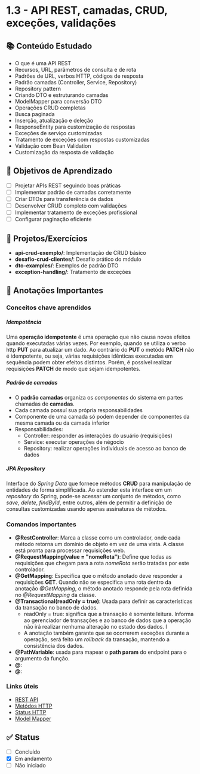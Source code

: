 # 1.3 - API REST, camadas, CRUD, exceções, validações

## 📚 Conteúdo Estudado
- O que é uma API REST
- Recursos, URL, parâmetros de consulta e de rota
- Padrões de URL, verbos HTTP, códigos de resposta
- Padrão camadas (Controller, Service, Repository)
- Repository pattern
- Criando DTO e estruturando camadas
- ModelMapper para conversão DTO
- Operações CRUD completas
- Busca paginada
- Inserção, atualização e deleção
- ResponseEntity para customização de respostas
- Exceções de serviço customizadas
- Tratamento de exceções com respostas customizadas
- Validação com Bean Validation
- Customização da resposta de validação

## 🎯 Objetivos de Aprendizado
- [ ] Projetar APIs REST seguindo boas práticas
- [ ] Implementar padrão de camadas corretamente
- [ ] Criar DTOs para transferência de dados
- [ ] Desenvolver CRUD completo com validações
- [ ] Implementar tratamento de exceções profissional
- [ ] Configurar paginação eficiente

## 🔧 Projetos/Exercícios
- **api-crud-exemplo/**: Implementação de CRUD básico
- **desafio-crud-clientes/**: Desafio prático do módulo
- **dto-examples/**: Exemplos de padrão DTO
- **exception-handling/**: Tratamento de exceções

## 📝 Anotações Importantes
### Conceitos chave aprendidos

##### Idempotência

Uma **operação idempotente** é uma operação que não causa novos efeitos quando executadas várias vezes. Por exemplo, quando se utiliza o verbo http **PUT** para atualizar um dado. Ao contrário do **PUT** o metódo **PATCH** não é idempotente, ou seja, várias requisições idênticas executadas em sequência podem obter efeitos distintos. Porém, é possível realizar requisições **PATCH** de modo que sejam idempotentes.

##### Padrão de camadas

- O **padrão camadas** organiza os _componentes_ do sistema em partes chamadas de **camadas**.
- Cada camada possuí sua própria responsabilidades
- Componente de uma camada só podem depender de componentes da mesma camada ou da camada inferior
- Responsabilidades:
    - Controller: responder as interações do usuário (requisições)
    - Service: executar operações de négocio
    - Repository: realizar operações individuais de acesso ao banco de dados

##### JPA Repository

Interface do _Spring Data_ que fornece métodos **CRUD** para manipulação de entidades de forma simplificada. Ao estender esta interface em um _repository_ do Spring, pode-se acessar um conjunto de métodos, como _save_, _delete_, _findById_, entre outros, além de permitir a definição de consultas customizadas usando apenas assinaturas de métodos.

### Comandos importantes
- **@RestController**: Marca a classe como um controlador, onde cada método retorna um domínio de objeto em vez de uma vista. A classe está pronta para processar requisições web.
- **@RequestMapping(value = "nomeRota")**: Define que todas as requisições que chegam para a rota _nomeRota_ serão tratadas por este controlador.
- **@GetMapping**: Especifica que o método anotado deve responder a requisições **GET**. Quando não se especifica uma rota dentro da anotação _@GetMapping_, o método anotado responde pela rota definida no _@RequestMapping_ da classe.
- **@Transactional(readOnly = true)**: Usada para definir as características da transação no banco de dados.
    - readOnly = true: significa que a transação é somente leitura. Informa ao gerenciador de transações e ao banco de dados que a operação não irá realizar nenhuma alteração no estado dos dados. I
    - A anotação também garante que se ocorrerem exceções durante a operação, será feito um _rollback_ da transação, mantendo a consistência dos dados.
- **@PathVariable**: usada para mapear o **path param** do endpoint para o argumento da função.
- **@**: 
- **@**: 

### Links úteis
- [REST API](https://www.redhat.com/pt-br/topics/api/what-is-a-rest-api)
- [Metódos HTTP](https://developer.mozilla.org/pt-BR/docs/Web/HTTP/Methods)
- [Status HTTP](https://developer.mozilla.org/pt-BR/docs/Web/HTTP/Status)
- [Model Mapper](https://www.baeldung.com/entity-to-and-from-dto-for-a-java-spring-application)


## ✅ Status
- [ ] Concluído
- [x] Em andamento
- [ ] Não iniciado
